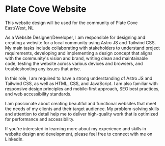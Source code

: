 # Plate Cove Website
<p>This website design will be used for the community of Plate Cove East/West, NL</p>
<p>
As a Website Designer/Developer, I am responsible for designing and creating a website 
for a local community using Astro JS and Tailwind CSS. My main tasks include collaborating
 with stakeholders to understand project requirements, developing and implementing a design
 concept that aligns with the community's vision and brand, writing clean and maintainable code, 
testing the website across various devices and browsers, and troubleshooting any issues that arise.

In this role, I am required to have a strong understanding of Astro JS and Tailwind CSS, as well as HTML, CSS,
 and JavaScript. I am also familiar with responsive design principles and mobile-first approach, SEO best practices, 
and web accessibility standards.

I am passionate about creating beautiful and functional websites that meet the needs of my clients and their target
 audience. My problem-solving skills and attention to detail help me to deliver high-quality work that is optimized for
 performance and accessibility.

If you're interested in learning more about my experience and skills in website design and development, please feel free to connect with me on LinkedIn.</p>

